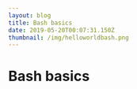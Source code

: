 ```yaml
---
layout: blog
title: Bash basics
date: 2019-05-20T00:07:31.150Z
thumbnail: /img/helloworldbash.png
---
```

# Bash basics

##
